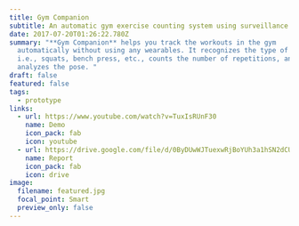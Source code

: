 ```yaml
---
title: Gym Companion
subtitle: An automatic gym exercise counting system using surveillance cameras
date: 2017-07-20T01:26:22.780Z
summary: "**Gym Companion** helps you track the workouts in the gym
  automatically without using any wearables. It recognizes the type of exercise
  i.e., squats, bench press, etc., counts the number of repetitions, and
  analyzes the pose. "
draft: false
featured: false
tags:
  - prototype
links:
  - url: https://www.youtube.com/watch?v=TuxIsRUnF30
    name: Demo
    icon_pack: fab
    icon: youtube
  - url: https://drive.google.com/file/d/0ByDUwWJTuexwRjBoYUh3a1hSN2dCUFhDdmxlcjZMb1FyR1Y0/view?usp=sharing&resourcekey=0-G635WwTLRnXvnZbtoTCJDw
    name: Report
    icon_pack: fab
    icon: drive
image:
  filename: featured.jpg
  focal_point: Smart
  preview_only: false
---
```

